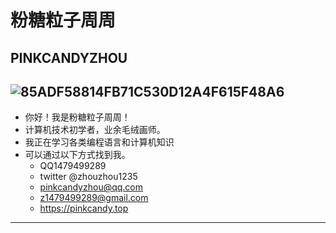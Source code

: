 # 粉糖粒子周周
## PINKCANDYZHOU
![85ADF58814FB71C530D12A4F615F48A6](https://github.com/ZhouZhou1235/PINKCANDYZHOU/assets/151345772/cbcfb863-ccfc-48b1-bda4-2fdcaf2e3dac)
------
- 你好！我是粉糖粒子周周！
- 计算机技术初学者，业余毛绒画师。
- 我正在学习各类编程语言和计算机知识
- 可以通过以下方式找到我。
  - QQ1479499289
  - twitter @zhouzhou1235
  - pinkcandyzhou@qq.com
  - z1479499289@gmail.com
  - https://pinkcandy.top
------
